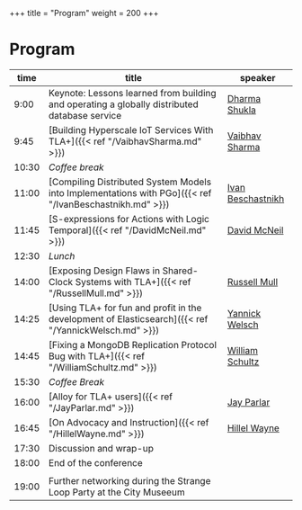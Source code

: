 +++
title = "Program"
weight = 200
+++

# Program

time  | title  | speaker
------|--------|--------
9:00 | Keynote: Lessons learned from building and operating a globally distributed database service | [Dharma Shukla](https://www.linkedin.com/in/dharmashukla/)
9:45 | [Building Hyperscale IoT Services With TLA+]({{< ref "/VaibhavSharma.md" >}}) | [Vaibhav Sharma](https://www.linkedin.com/in/vaibhav-sharma-6404459/) |
10:30 | *Coffee break* | 
11:00 | [Compiling Distributed System Models into Implementations with PGo]({{< ref "/IvanBeschastnikh.md" >}}) | [Ivan Beschastnikh](https://www.cs.ubc.ca/~bestchai/)
11:45 |	[S-expressions for Actions with Logic Temporal]({{< ref "/DavidMcNeil.md" >}}) | [David McNeil](https://david-mcneil.com)
12:30 |	*Lunch* |
14:00 | [Exposing Design Flaws in Shared-Clock Systems with TLA+]({{< ref "/RussellMull.md" >}}) | [Russell Mull](https://www.linkedin.com/in/rmull) | [pdf](../RusselMull.pdf)
14:25 | [Using TLA+ for fun and profit in the development of Elasticsearch]({{< ref "/YannickWelsch.md" >}}) | [Yannick Welsch](https://www.linkedin.com/in/yannick-welsch-45780aa4/)
14:45 | [Fixing a MongoDB Replication Protocol Bug with TLA+]({{< ref "/WilliamSchultz.md" >}}) | [William Schultz](https://www.linkedin.com/in/william-schultz-a22714a2/)
15:30 | *Coffee Break* |
16:00 | [Alloy for TLA+ users]({{< ref "/JayParlar.md" >}}) | [Jay Parlar](https://www.linkedin.com/in/jay-parlar-ph-d-85365a3)
16:45 | [On Advocacy and Instruction]({{< ref "/HillelWayne.md" >}}) | [Hillel Wayne](https://www.hillelwayne.com/)
17:30 | Discussion and wrap-up |
18:00 | End of the conference |
 | |
19:00 | Further networking during the Strange Loop Party at the City Museeum |


